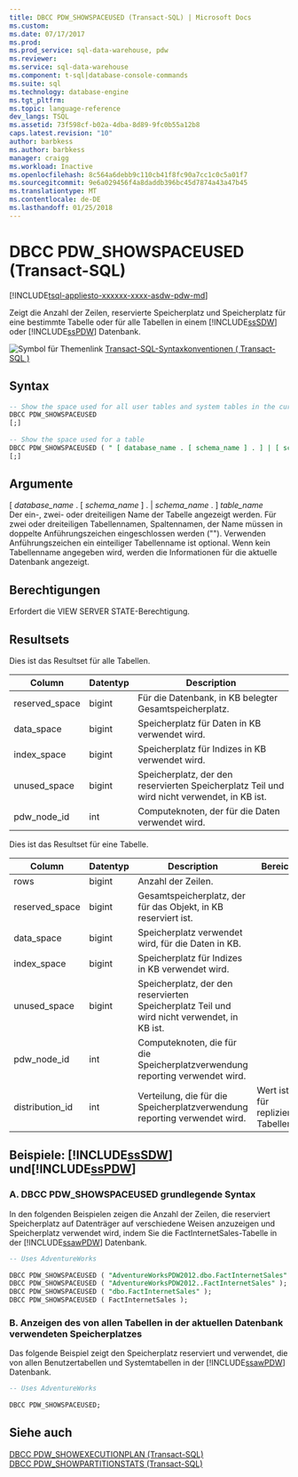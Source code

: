 ```yaml
---
title: DBCC PDW_SHOWSPACEUSED (Transact-SQL) | Microsoft Docs
ms.custom: 
ms.date: 07/17/2017
ms.prod: 
ms.prod_service: sql-data-warehouse, pdw
ms.reviewer: 
ms.service: sql-data-warehouse
ms.component: t-sql|database-console-commands
ms.suite: sql
ms.technology: database-engine
ms.tgt_pltfrm: 
ms.topic: language-reference
dev_langs: TSQL
ms.assetid: 73f598cf-b02a-4dba-8d89-9fc0b55a12b8
caps.latest.revision: "10"
author: barbkess
ms.author: barbkess
manager: craigg
ms.workload: Inactive
ms.openlocfilehash: 8c564a6debb9c110cb41f8fc90a7cc1c0c5a01f7
ms.sourcegitcommit: 9e6a029456f4a8daddb396bc45d7874a43a47b45
ms.translationtype: MT
ms.contentlocale: de-DE
ms.lasthandoff: 01/25/2018
---
```

# <a name="dbcc-pdwshowspaceused-transact-sql"></a>DBCC PDW_SHOWSPACEUSED (Transact-SQL)
[!INCLUDE[tsql-appliesto-xxxxxx-xxxx-asdw-pdw-md](../../includes/tsql-appliesto-xxxxxx-xxxx-asdw-pdw-md.md)]

Zeigt die Anzahl der Zeilen, reservierte Speicherplatz und Speicherplatz für eine bestimmte Tabelle oder für alle Tabellen in einem [!INCLUDE[ssSDW](../../includes/sssdw-md.md)] oder [!INCLUDE[ssPDW](../../includes/sspdw-md.md)] Datenbank.
  
![Symbol für Themenlink](../../database-engine/configure-windows/media/topic-link.gif "Thema Linksymbol") [Transact-SQL-Syntaxkonventionen &#40; Transact-SQL &#41;](../../t-sql/language-elements/transact-sql-syntax-conventions-transact-sql.md)
  
## <a name="syntax"></a>Syntax  
  
```sql
-- Show the space used for all user tables and system tables in the current database  
DBCC PDW_SHOWSPACEUSED  
[;]  
  
-- Show the space used for a table  
DBCC PDW_SHOWSPACEUSED ( " [ database_name . [ schema_name ] . ] | [ schema_name .] table_name  " )  
[;]  
```  
  
## <a name="arguments"></a>Argumente  
 [ *database_name* . [ *schema_name* ] . | *schema_name* . ] *table_name*  
 Der ein-, zwei- oder dreiteiligen Name der Tabelle angezeigt werden. Für zwei oder dreiteiligen Tabellennamen, Spaltennamen, der Name müssen in doppelte Anführungszeichen eingeschlossen werden (""). Verwenden Anführungszeichen ein einteiliger Tabellenname ist optional. Wenn kein Tabellenname angegeben wird, werden die Informationen für die aktuelle Datenbank angezeigt.  
  
## <a name="permissions"></a>Berechtigungen  
Erfordert die VIEW SERVER STATE-Berechtigung.
  
## <a name="result-sets"></a>Resultsets  
Dies ist das Resultset für alle Tabellen.
  
|Column|Datentyp|Description|  
|------------|---------------|-----------------|  
|reserved_space|bigint|Für die Datenbank, in KB belegter Gesamtspeicherplatz.|  
|data_space|bigint|Speicherplatz für Daten in KB verwendet wird.|  
|index_space|bigint|Speicherplatz für Indizes in KB verwendet wird.|  
|unused_space|bigint|Speicherplatz, der den reservierten Speicherplatz Teil und wird nicht verwendet, in KB ist.|  
|pdw_node_id|int|Computeknoten, der für die Daten verwendet wird.|  
  
Dies ist das Resultset für eine Tabelle.
  
|Column|Datentyp|Description|Bereich|  
|------------|---------------|-----------------|-----------|  
|rows|bigint|Anzahl der Zeilen.||  
|reserved_space|bigint|Gesamtspeicherplatz, der für das Objekt, in KB reserviert ist.||  
|data_space|bigint|Speicherplatz verwendet wird, für die Daten in KB.||  
|index_space|bigint|Speicherplatz für Indizes in KB verwendet wird.||  
|unused_space|bigint|Speicherplatz, der den reservierten Speicherplatz Teil und wird nicht verwendet, in KB ist.||  
|pdw_node_id|int|Computeknoten, die für die Speicherplatzverwendung reporting verwendet wird.||  
|distribution_id|int|Verteilung, die für die Speicherplatzverwendung reporting verwendet wird.|Wert ist 1 für replizierte Tabellen.|  
  
## <a name="examples-includesssdwincludessssdw-mdmd-and-includesspdwincludessspdw-mdmd"></a>Beispiele: [!INCLUDE[ssSDW](../../includes/sssdw-md.md)] und[!INCLUDE[ssPDW](../../includes/sspdw-md.md)]  
### <a name="a-dbcc-pdwshowspaceused-basic-syntax"></a>A. DBCC PDW_SHOWSPACEUSED grundlegende Syntax  
In den folgenden Beispielen zeigen die Anzahl der Zeilen, die reserviert Speicherplatz auf Datenträger auf verschiedene Weisen anzuzeigen und Speicherplatz verwendet wird, indem Sie die FactInternetSales-Tabelle in der [!INCLUDE[ssawPDW](../../includes/ssawpdw-md.md)] Datenbank.
  
```sql
-- Uses AdventureWorks  
  
DBCC PDW_SHOWSPACEUSED ( "AdventureWorksPDW2012.dbo.FactInternetSales" );  
DBCC PDW_SHOWSPACEUSED ( "AdventureWorksPDW2012..FactInternetSales" );  
DBCC PDW_SHOWSPACEUSED ( "dbo.FactInternetSales" );  
DBCC PDW_SHOWSPACEUSED ( FactInternetSales );  
```  
  
### <a name="b-show-the-disk-space-used-by-all-tables-in-the-current-database"></a>B. Anzeigen des von allen Tabellen in der aktuellen Datenbank verwendeten Speicherplatzes  
 Das folgende Beispiel zeigt den Speicherplatz reserviert und verwendet, die von allen Benutzertabellen und Systemtabellen in der [!INCLUDE[ssawPDW](../../includes/ssawpdw-md.md)] Datenbank.  
  
```sql
-- Uses AdventureWorks  
  
DBCC PDW_SHOWSPACEUSED;  
```  
 ## <a name="see-also"></a>Siehe auch
[DBCC PDW_SHOWEXECUTIONPLAN &#40;Transact-SQL&#41;](dbcc-pdw-showexecutionplan-transact-sql.md)  
[DBCC PDW_SHOWPARTITIONSTATS &#40;Transact-SQL&#41;](dbcc-pdw-showpartitionstats-transact-sql.md)

  
